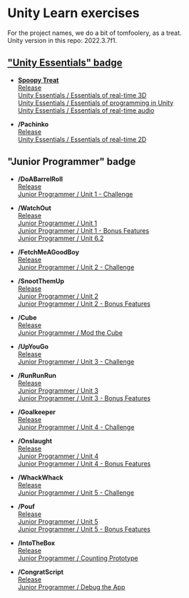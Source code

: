 # Unity Learn exercises

For the project names, we do a bit of tomfoolery, as a treat.  
Unity version in this repo: 2022.3.7f1.  

## ["Unity Essentials" badge](https://www.credly.com/badges/e065c9d3-fcf4-47af-a1a5-9c47b3c5c0df)

- **[Spoopy Treat](https://github.com/TheLycorisRadiata/unity_game_spoopy-treat)**  
[Release](https://play.unity.com/mg/other/spoopy-treat)  
[Unity Essentials / Essentials of real-time 3D](https://learn.unity.com/project/essentials-of-real-time-3d)  
[Unity Essentials / Essentials of programming in Unity](https://learn.unity.com/project/essentials-of-programming-in-unity)  
[Unity Essentials / Essentials of real-time audio](https://learn.unity.com/project/essentials-of-real-time-audio)  

- **/Pachinko**  
[Release](https://play.unity.com/mg/other/pachinko-2031)  
[Unity Essentials / Essentials of real-time 2D](https://learn.unity.com/tutorial/challenge-sprite-pachinko)  

## "Junior Programmer" badge

- **/DoABarrelRoll**  
[Release](https://play.unity.com/mg/other/do-a-barrel-roll)  
[Junior Programmer / Unit 1 - Challenge](https://learn.unity.com/tutorial/challenge-1-steer-a-plane-through-obstacles-in-the-sky)  

- **/WatchOut**  
[Release](https://play.unity.com/mg/other/watch-out-5)  
[Junior Programmer / Unit 1](https://learn.unity.com/project/unit-1-driving-simulation)  
[Junior Programmer / Unit 1 - Bonus Features](https://learn.unity.com/tutorial/bonus-features-1-share-your-work)  
[Junior Programmer / Unit 6.2](https://learn.unity.com/tutorial/lesson-6-2-research-and-troubleshooting)  

- **/FetchMeAGoodBoy**  
[Release](https://play.unity.com/mg/other/fetch-me-a-good-boy)  
[Junior Programmer / Unit 2 - Challenge](https://learn.unity.com/tutorial/challenge-2-play-fetch-with-random-values-and-arrays)  

- **/SnootThemUp**  
[Release](https://play.unity.com/mg/other/snoot-them-up)  
[Junior Programmer / Unit 2](https://learn.unity.com/project/unit-2-basic-gameplay)  
[Junior Programmer / Unit 2 - Bonus Features](https://learn.unity.com/tutorial/bonus-features-2-share-your-work)  

- **/Cube**  
[Release](https://play.unity.com/mg/other/cube-kom2)  
[Junior Programmer / Mod the Cube](https://learn.unity.com/tutorial/mod-the-cube)  

- **/UpYouGo**  
[Release](https://play.unity.com/mg/other/up-you-go)  
[Junior Programmer / Unit 3 - Challenge](https://learn.unity.com/tutorial/challenge-3-bouncy-balloons-bombs-and-booleans-1)  

- **/RunRunRun**  
[Release](https://play.unity.com/mg/other/run-run-run-7)  
[Junior Programmer / Unit 3](https://learn.unity.com/project/unit-3-sound-and-effects)  
[Junior Programmer / Unit 3 - Bonus Features](https://learn.unity.com/tutorial/bonus-features-3-share-your-work)  

- **/Goalkeeper**  
[Release](https://play.unity.com/mg/other/goalkeeper)  
[Junior Programmer / Unit 4 - Challenge](https://learn.unity.com/tutorial/challenge-4-soccer-scripting)  

- **/Onslaught**  
[Release](https://play.unity.com/mg/other/onslaught-2)  
[Junior Programmer / Unit 4](https://learn.unity.com/project/unit-4-gameplay-mechanics)  
[Junior Programmer / Unit 4 - Bonus Features](https://learn.unity.com/tutorial/bonus-features-4-share-your-work)  

- **/WhackWhack**  
[Release](https://play.unity.com/mg/other/whack-whack-1)  
[Junior Programmer / Unit 5 - Challenge](https://learn.unity.com/tutorial/challenge-5-whack-a-food-with-wacky-ui)  

- **/Pouf**  
[Release](https://play.unity.com/mg/other/pouf-qvw7)  
[Junior Programmer / Unit 5](https://learn.unity.com/project/unit-5-user-interface)  
[Junior Programmer / Unit 5 - Bonus Features](https://learn.unity.com/tutorial/bonus-features-5-share-your-work)  

- **/IntoTheBox**  
[Release](https://play.unity.com/mg/other/into-the-box)  
[Junior Programmer / Counting Prototype](https://learn.unity.com/tutorial/counting-prototype)  

- **/CongratScript**  
[Release](https://play.unity.com/mg/other/congratscript)  
[Junior Programmer / Debug the App](https://learn.unity.com/tutorial/debug-the-app)  

